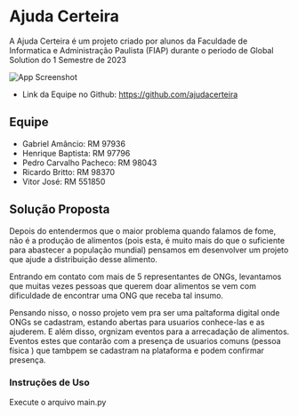 # Ajuda Certeira

A Ajuda Certeira é um projeto criado por alunos da Faculdade de Informatica e Administração Paulista (FIAP) durante o periodo de Global Solution do 1 Semestre de 2023

![App Screenshot](https://pbs.twimg.com/media/FxaQYogX0AAo8fY?format=jpg&name=large)

- Link da Equipe no Github: https://github.com/ajudacerteira

## Equipe

- Gabriel Amâncio: RM 97936
- Henrique Baptista: RM 97796
- Pedro Carvalho Pacheco: RM 98043
- Ricardo Britto: RM 98370
- Vitor José: RM 551850

## Solução Proposta

Depois do entendermos que o maior problema quando falamos de fome, não é a produção de alimentos (pois esta, é muito mais do que o suficiente para abastecer a população mundial)  pensamos em desenvolver um projeto que ajude a distribuição desse alimento.

Entrando em contato com mais de 5 representantes de ONGs, levantamos que muitas vezes pessoas que querem doar alimentos se vem com dificuldade de encontrar uma ONG que receba tal insumo.

Pensando nisso, o nosso projeto vem pra ser uma paltaforma digital onde ONGs se cadastram, estando abertas para usuarios conhece-las e as ajuderem. E além disso, orgnizam eventos para a arrecadação de alimentos. Eventos estes que contarão com a presença de usuarios comuns (pessoa física ) que tambpem se cadastram na plataforma e podem confirmar presença.


### Instruções de Uso

Execute o arquivo main.py

